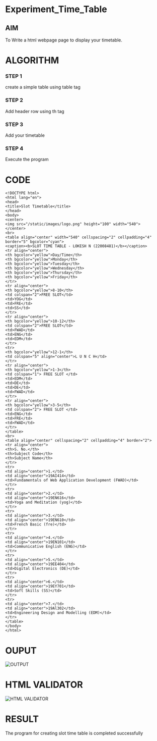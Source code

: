 # Experiment_Time_Table

## AIM
To Write a html webpage page to display your timetable.

# ALGORITHM
### STEP 1
create a simple table using table tag

### STEP 2
Add header row using th tag

### STEP 3
Add your timetable

### STEP 4
Execute the program

# CODE
```
<!DOCTYPE html>
<html lang="en">
<head>
<title>Slot Timetable</title>
</head>
<body>
<center>
<img src="/static/images/logo.png" height="100" width="540">
</center>
<br>
<table align="center" width="540" cellspacing="2" cellpadding="4" border="5" bgcolor="cyan">
<caption><b>SLOT TIME TABLE - LOKESH N (22008481)</b></caption>
<tr align="center">
<th bgcolor="yellow">Day/Time</th>
<th bgcolor="yellow">Monday</th>
<th bgcolor="yellow">Tuesday</th>
<th bgcolor="yellow">Wednesday</th>
<th bgcolor="yellow">Thursday</th>
<th bgcolor="yellow">Friday</th>
</tr>
<tr align="center">
<th bgcolor="yellow">8-10</th>
<td colspan="2">FREE SLOT</td>
<td>YOG</td>
<td>FRE</td>
<td>SS</td>
</tr>
<tr align="center">
<th bgcolor="yellow">10-12</th>
<td colspan="2">FREE SLOT</td>
<td>FWAD</td>
<td>ENG</td>
<td>EDM</td>
</tr>
<tr>
<th bgcolor="yellow">12-1</th>
<td colspan="5" align="center">L U N C H</td>
</tr>
<tr align="center">
<th bgcolor="yellow">1-3</th>
<td colspan="1"> FREE SLOT </td>
<td>EDM</td>
<td>DE</td>
<td>DE</td>
<td>FWAD</td>
</tr>
<tr align="center">
<th bgcolor="yellow">3-5</th>
<td colspan="2"> FREE SLOT </td>
<td>ENG</td>
<td>FRE</td>
<td>FWAD</td>
</tr>
</table>
<br>
<table align="center" cellspacing="2" cellpadding="4" border="2">
<tr align="center">
<th>S. No.</th>
<th>Subject Code</th>
<th>Subject Name</th>
</tr>
<tr>
<td align="center">1.</td>
<td align="center">19AI414</td>
<td>Fundamentals of Web Application Development (FWAD)</td>
</tr>
<tr>
<td align="center">2.</td>
<td align="center">19EN616</td>
<td>Yoga and Meditation (yog)</td>
</tr>
<tr>
<td align="center">3.</td>
<td align="center">19EN610</td>
<td>French Basic (fre)</td>
</tr>
<tr>
<td align="center">4.</td>
<td align="center">19EN101</td>
<td>Communicative English (ENG)</td>
</tr>
<tr>
<td align="center">5.</td>
<td align="center">19EE404</td>
<td>Digital Electronics (DE)</td>
</tr>
<tr>
<td align="center">6.</td>
<td align="center">19EY701</td>
<td>Soft Skills (SS)</td>
</tr>
<tr>
<td align="center">7.</td>
<td align="center">19Al302</td>
<td>Engineering Design and Modelling (EDM)</td>
</tr>
</table>
</body>
</html>
```

# OUPUT
![OUTPUT](http://lokesh.student.saveetha.in:8000/static/images/out.png?raw=true)

# HTML VALIDATOR
![HTML VALIDATOR](http://lokesh.student.saveetha.in:8000/static/images/valid.png?raw=true)

# RESULT
The program for creating slot time table is completed successfully
